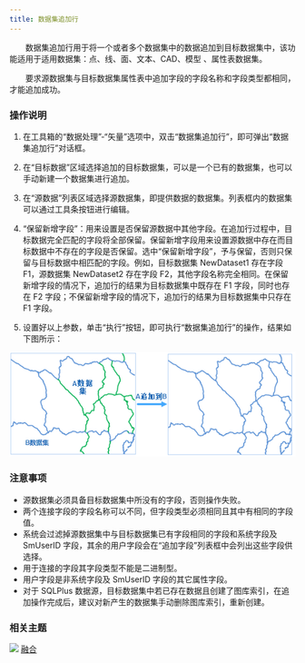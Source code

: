 ```yaml
---
title: 数据集追加行
---
```


　　数据集追加行用于将一个或者多个数据集中的数据追加到目标数据集中，该功能适用于适用数据集：点、线、面、文本、CAD、模型 、属性表数据集。

　　要求源数据集与目标数据集属性表中追加字段的字段名称和字段类型都相同，才能追加成功。



### 操作说明

 1. 在工具箱的“数据处理”-“矢量”选项中，双击“数据集追加行”，即可弹出“数据集追加行”对话框。
 2. 在“目标数据”区域选择追加的目标数据集，可以是一个已有的数据集，也可以手动新建一个数据集进行追加。
 3. 在“源数据”列表区域选择源数据集，即提供数据的数据集。列表框内的数据集可以通过工具条按钮进行编辑。
 4. “保留新增字段”：用来设置是否保留源数据中其他字段。在追加行过程中，目标数据完全匹配的字段将全部保留。保留新增字段用来设置源数据中存在而目标数据中不存在的字段是否保留。选中“保留新增字段”，予与保留，否则只保留与目标数据中相匹配的字段。例如，目标数据集 NewDataset1 存在字段 F1，源数据集 NewDataset2 存在字段 F2，其他字段名称完全相同。在保留新增字段的情况下，追加行的结果为目标数据集中既存在 F1 字段，同时也存在 F2 字段；不保留新增字段的情况下，追加行的结果为目标数据集中只存在 F1 字段。 

 5. 设置好以上参数，单击“执行”按钮，即可执行“数据集追加行”的操作，结果如下图所示：  

  ![](img/AddtoRow.png)

### 注意事项

  - 源数据集必须具备目标数据集中所没有的字段，否则操作失败。 
  - 两个连接字段的字段名称可以不同，但字段类型必须相同且其中有相同的字段值。
  - 系统会过滤掉源数据集中与目标数据集已有字段相同的字段和系统字段及 SmUserID 字段，其余的用户字段会在“追加字段”列表框中会列出这些字段供选择。
  - 用于连接的字段其字段类型不能是二进制型。 
  - 用户字段是非系统字段及 SmUserID 字段的其它属性字段。
  - 对于 SQLPlus 数据源，目标数据集中若已存在数据且创建了图库索引，在追加操作完成后，建议对新产生的数据集手动删除图库索引，重新创建。 

### 相关主题

![](img/smalltitle.png) [融合](Datafuse.html)

